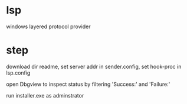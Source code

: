 # lsp

windows layered protocol provider

# step
download dir readme, set server addr in sender.config, set hook-proc in lsp.config

open Dbgview to inspect status by filtering 'Success:' and 'Failure:'

run installer.exe as adminstrator
